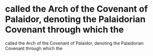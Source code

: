 # called the Arch of the Covenant of Palaidor, denoting the Palaidorian Covenant through which the

called the Arch of the Covenant of Palaidor, denoting the Palaidorian Covenant through which the